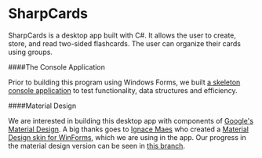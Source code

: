 # SharpCards


SharpCards is a desktop app built with C#. It allows the user to create, store, and read two-sided flashcards. The user can organize their cards using groups. 

####The Console Application

Prior to building this program using Windows Forms, we built [a skeleton console application](https://github.com/ryansama/Flashcards-Console-App) to test functionality, data structures and efficiency. 

####Material Design

We are interested in building this desktop app with components of [Google's Material Design](https://www.google.com/design/spec/material-design/introduction.html). A big thanks goes to [Ignace Maes](https://github.com/IgnaceMaes) who created a [Material Design skin for WinForms](https://github.com/IgnaceMaes/MaterialSkin), which we are using in the app. Our progress in the material design version can be seen in [this branch](https://github.com/ryansama/SharpCards/tree/material-design).
